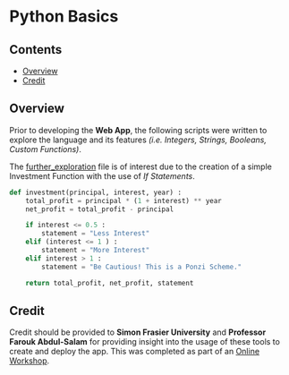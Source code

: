 # Python Basics

## Contents
* [Overview](#Overview)
* [Credit](#Credit)

## Overview
Prior to developing the <b>Web App</b>, the following scripts were written to 
explore the language and its features <i>(i.e. Integers, Strings, Booleans, Custom Functions)</i>. 

The <a href = "further_exploration.py">further_exploration</a> file is of interest due to the creation of a 
simple Investment Function with the use of <i>If Statements</i>.

```python
def investment(principal, interest, year) :
    total_profit = principal * (1 + interest) ** year
    net_profit = total_profit - principal

    if interest <= 0.5 :
        statement = "Less Interest"
    elif (interest <= 1 ) :
        statement = "More Interest"
    elif interest > 1 :
        statement = "Be Cautious! This is a Ponzi Scheme."

    return total_profit, net_profit, statement
```

## Credit
Credit should be provided to <b>Simon Frasier University</b> and <b>Professor Farouk Abdul-Salam</b> for providing
insight into the usage of these tools to create and deploy the app. This was completed as part of an 
<a href = "https://sites.google.com/view/farouk-abdul-salam/my-teaching-workshop/workshop?authuser=0">Online Workshop</a>.

